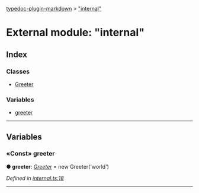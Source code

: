 [typedoc-plugin-markdown](../README.md) > ["internal"](../modules/_internal_.md)



# External module: "internal"

## Index

### Classes

* [Greeter](../classes/_internal_.greeter.md)


### Variables

* [greeter](_internal_.md#greeter-1)



---
## Variables
<a id="greeter-1"></a>

### «Const» greeter

**●  greeter**:  *[Greeter](../classes/_internal_.greeter.md)*  =  new Greeter('world')

*Defined in [internal.ts:18](https://github.com/tgreyjs/typedoc-plugin-markdown/blob/master/tests/src/internal.ts#L18)*





___


